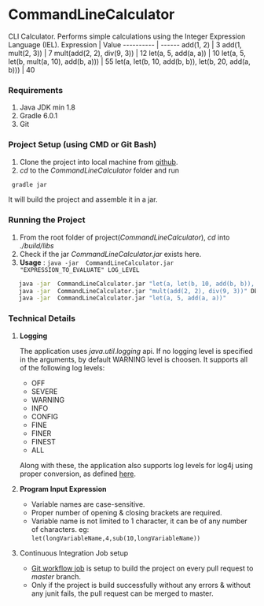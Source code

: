 # CommandLineCalculator
CLI Calculator. Performs simple calculations using the Integer Expression Language (IEL).
 Expression | Value
 ---------- | ------
 add(1, 2) | 3
 add(1, mult(2, 3)) | 7
 mult(add(2, 2), div(9, 3)) | 12
 let(a, 5, add(a, a)) | 10
 let(a, 5, let(b, mult(a, 10), add(b, a))) | 55
 let(a, let(b, 10, add(b, b)), let(b, 20, add(a, b))) | 40

### Requirements
1. Java JDK min 1.8
2. Gradle 6.0.1
3. Git

### Project Setup (using CMD or Git Bash)
1. Clone the project into local machine from [github](https://github.com/imAmanRana/CommandLineCalculator).
2. *cd* to the *CommandLineCalculator* folder and run

 ```bash
  gradle jar
 ```
   It will build the project and assemble it in a jar.
 
### Running the Project
1. From the root folder of project(*CommandLineCalculator*), *cd* into *./build/libs*
2. Check if the jar *CommandLineCalculator.jar* exists here.
3. **Usage** : `java -jar  CommandLineCalculator.jar "EXPRESSION_TO_EVALUATE" LOG_LEVEL`
 
 ```bash
	java -jar  CommandLineCalculator.jar "let(a, let(b, 10, add(b, b)), let(b, 20, add(a, b)))" ERROR
	java -jar  CommandLineCalculator.jar "mult(add(2, 2), div(9, 3))" DEBUG
	java -jar  CommandLineCalculator.jar "let(a, 5, add(a, a))"
 ```
 
### Technical Details
1. **Logging**

   The application uses _java.util.logging_ api.
   If no logging level is specified in the arguments, by default WARNING level is choosen.
   It supports all of the following log levels:
   
     * OFF
     * SEVERE
     * WARNING
     * INFO
     * CONFIG
     * FINE
     * FINER
     * FINEST
     * ALL
     
   Along with these, the application also supports log levels for log4j using proper conversion, as defined [here](https://stackoverflow.com/questions/20795373/how-to-map-levels-of-java-util-logging-and-slf4j-logger).
   
2. **Program Input Expression**
    - Variable names are case-sensitive.
    - Proper number of opening & closing brackets are required.
    - Variable name is not limited to 1 character, it can be of any number of characters. eg: `let(longVariableName,4,sub(10,longVariableName))`

3. Continuous Integration Job setup
    - [Git workflow job](https://github.com/imAmanRana/CommandLineCalculator/actions) is setup to build the project on every pull request to *master* branch.
    - Only if the project is build successfully without any errors & without any junit fails, the pull request can be merged to master.
